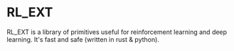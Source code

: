 # RL_EXT
RL_EXT is a library of primitives useful for reinforcement learning and deep learning.
It's fast and safe (written in rust & python).
